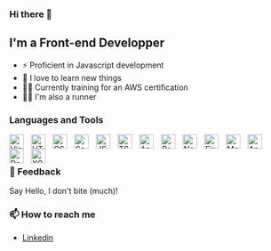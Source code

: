 ### Hi there 👋 


## I'm a Front-end Developper

- ⚡ Proficient in Javascript development 
- 🌱 I love to learn new things
- 👨‍🎓 Currently training for an AWS certification
- 🏃‍♂️ I'm also a runner

### Languages and Tools


<img align="left" alt="Visual Studio Code" width="26px" src="https://cdn.jsdelivr.net/gh/devicons/devicon/icons/vscode/vscode-original.svg" style="padding-right:10px;" />
<img align="left" alt="HTML5" width="26px" src="https://cdn.jsdelivr.net/gh/devicons/devicon/icons/html5/html5-original.svg" style="padding-right:10px;" />
<img align="left" alt="CSS3" width="26px" src="https://cdn.jsdelivr.net/gh/devicons/devicon/icons/css3/css3-original.svg" style="padding-right:10px;" />
<img align="left" alt="Sass" width="26px" src="https://cdn.jsdelivr.net/gh/devicons/devicon/icons/sass/sass-original.svg" style="padding-right:10px;" />
<img align="left" alt="JS" width="26px" src="https://cdn.jsdelivr.net/gh/devicons/devicon/icons/javascript/javascript-original.svg" style="padding-right:10px;" />
<img align="left" alt="TS" width="26px" src="https://cdn.jsdelivr.net/gh/devicons/devicon/icons/typescript/typescript-original.svg" style="padding-right:10px;" />
<img align="left" alt="Angular" width="26px" src="https://cdn.jsdelivr.net/gh/devicons/devicon/icons/angularjs/angularjs-plain.svg" style="padding-right:10px;" />
<img align="left" alt="React" width="26px" src="https://cdn.jsdelivr.net/gh/devicons/devicon/icons/react/react-original.svg" style="padding-right:10px;" />
<img align="left" alt="NodeJS" width="26px" src="https://cdn.jsdelivr.net/gh/devicons/devicon/icons/nodejs/nodejs-original.svg" style="padding-right:10px;" />
<!--
<img align="left" alt="NodeJS" width="26px" src="https://cdn.jsdelivr.net/gh/devicons/devicon/icons/python/python-original.svg" style="padding-right:10px;" />
-->
<img align="left" alt="Firebase" width="26px" src="https://cdn.jsdelivr.net/gh/devicons/devicon/icons/firebase/firebase-plain.svg" style="padding-right:10px;" />
<img align="left" alt="MongoDB" width="26px" src="https://cdn.jsdelivr.net/gh/devicons/devicon/icons/mongodb/mongodb-original.svg" style="padding-right:10px;" />
<img align="left" alt="Android" width="26px" src="https://cdn.jsdelivr.net/gh/devicons/devicon/icons/androidstudio/androidstudio-original.svg" style="padding-right:10px;" />
<img align="left" alt="Docker" width="26px" src="https://cdn.jsdelivr.net/gh/devicons/devicon/icons/xcode/xcode-plain.svg" style="padding-right:10px;" />
<img align="left" alt="XCode" width="26px" src="https://cdn.jsdelivr.net/gh/devicons/devicon/icons/docker/docker-original.svg" style="padding-right:10px;" />
<br/>


<!-- 
GitHub Stats Card
--
[Anurag's GitHub stats](https://github-readme-stats.vercel.app/api?username=n-tardieu&hide_rank=true&show_icons=true) 
-->

<br/>

### 💬 Feedback

Say Hello, I don't bite (much)!

### 📫 How to reach me

- [Linkedin](https://www.linkedin.com/in/nicolas-tardieu-650107162/)
